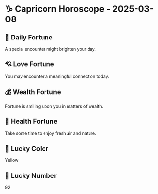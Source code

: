 # ♑ Capricorn Horoscope - 2025-03-08

## 🎯 Daily Fortune

A special encounter might brighten your day.

## 💘 Love Fortune

You may encounter a meaningful connection today.

## 💰 Wealth Fortune

Fortune is smiling upon you in matters of wealth.

## 🌱 Health Fortune

Take some time to enjoy fresh air and nature.

## 🎨 Lucky Color

Yellow

## 🔢 Lucky Number

92
